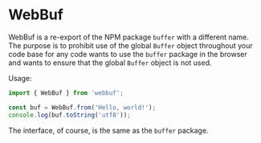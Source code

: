 # WebBuf

WebBuf is a re-export of the NPM package `buffer` with a different name. The
purpose is to prohibit use of the global `Buffer` object throughout your code
base for any code wants to use the `buffer` package in the browser and wants to
ensure that the global `Buffer` object is not used.

Usage:

```javascript
import { WebBuf } from 'webbuf';

const buf = WebBuf.from('Hello, world!');
console.log(buf.toString('utf8'));
```

The interface, of course, is the same as the `buffer` package.
